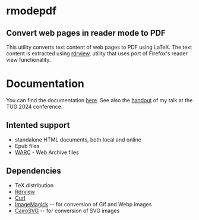 # rmodepdf
## Convert web pages in reader mode to PDF

This utility converts text content of web pages to PDF using LaTeX. The text
content is extracted using [rdrview](https://github.com/eafer/rdrview), utility
that uses port of Firefox's reader view functionality.

# Documentation

You can find the documentation [here](https://www.kodymirus.cz/rmodepdf/).
See also the [handout](https://www.kodymirus.cz/presentations/responsive_handout.html) of my talk at the TUG 2024 conference.

## Intented support

- standalone HTML documents, both local and online
- Epub files
- [WARC](https://en.wikipedia.org/wiki/Web_ARChive) - Web Archive files

## Dependencies

- TeX distribution
- [Rdrview](https://github.com/eafer/rdrview)
- [Curl](https://curl.haxx.se/)
- [ImageMagick](https://imagemagick.org/index.php) -- for conversion of Gif and Webp images
- [CairoSVG](https://cairosvg.org/) -- for conversion of SVG images
